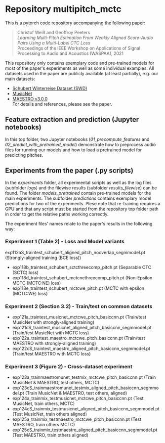 # Repository multipitch_mctc

This is a pytorch code repository accompanying the following paper:  

> Christof Weiß and Geoffroy Peeters  
> _Learning Multi-Pitch Estimation From Weakly Aligned Score-Audio Pairs Using a Multi-Label CTC Loss_  
> Proceedings of the IEEE Workshop on Applications of Signal Processing to Audio and Acoustics (WASPAA), 2021  

This repository only contains exemplary code and pre-trained models for most of the paper's experiments as well as some individual examples. All datasets used in the paper are publicly available (at least partially), e.g. our main datasets:
* [Schubert Winterreise Dataset (SWD)](https://zenodo.org/record/5139893#.YWRcktpBxaQ)
* [MusicNet](https://homes.cs.washington.edu/~thickstn/musicnet.html)
* [MAESTRO v3.0.0](https://magenta.tensorflow.org/datasets/maestro)  
For details and references, please see the paper.

## Feature extraction and prediction (Jupyter notebooks)

In this top folder, two Jupyter notebooks (_01_precompute_features_ and _02_predict_with_pretrained_model_) demonstrate how to preprocess audio files for running our models and how to load a pretrained model for predicting pitches.

## Experiments from the paper (.py scripts)

In the _experiments_ folder, all experimental scripts as well as the log files (subfolder _logs_) and the filewise results (subfolder _results_filewise_) can be found. The folder _models_pretrained_ contain pre-trained models for the main experiments. The subfolder _predictions_ contains exemplary model predictions for two of the experiments. Plese note that re-training requires a GPU and that any script must be started from the repository top folder path in order to get the relative paths working correctly.

The experiment files' names relate to the paper's results in the following way:

### Experiment 1 (Table 2) - Loss and Model variants
exp112aS_traintest_schubert_aligned_pitch_nooverlap_segmmodel.pt (Strongly-aligned training (BCE loss))
* exp118b_traintest_schubert_sctcthreecomp_pitch.pt (Separable CTC (SCTC) loss)
* exp118d_traintest_schubert_mctcnethreecomp_pitch.pt (Non-Epsilon MCTC (MCTC:NE) loss)
* exp118e_traintest_schubert_mctcwe_pitch.pt (MCTC with epsilon (MCTC:WE) loss)

### Experiment 2 (Section 3.2) - Train/test on common datasets
* exp121a_traintest_musicnet_mctcwe_pitch_basiccnn.pt (Train/test MusicNet with strongly-aligned training)
* exp121cS_traintest_musicnet_aligned_pitch_basiccnn_segmmodel.pt (Train/test MusicNet with MCTC loss)
* exp122a_traintest_maestro_mctcwe_pitch_basiccnn.pt (Train/test MAESTRO with strongly-aligned training)
* exp122cS_traintest_maestro_aligned_pitch_basiccnn_segmmodel.pt (Train/test MAESTRO with MCTC loss)

### Experiment 3 (Figure 2) - Cross-dataset experiment
* exp123a_trainmaestromunet_testmix_mctcwe_pitch_basiccnn.pt (Train MusicNet & MAESTRO, test others, MCTC)
* exp123cS_trainmaestromunet_testmix_aligned_pitch_basiccnn_segmmodel.pt (Train MusicNet & MAESTRO, test others, aligned)
* exp124a_trainmix_testmusicnet_mctcwe_pitch_basiccnn.pt  (Test MusicNet, train others, MCTC)
* exp124cS_trainmix_testmusicnet_aligned_pitch_basiccnn_segmmodel.pt (Test MusicNet, train others aligned)
* exp125a_trainmix_testmaestro_mctcwe_pitch_basiccnn.pt (Test MAESTRO, train others MCTC)
* exp125cS_trainmix_testmaestro_aligned_pitch_basiccnn_segmmodel.pt (Test MAESTRO, train others aligned)
